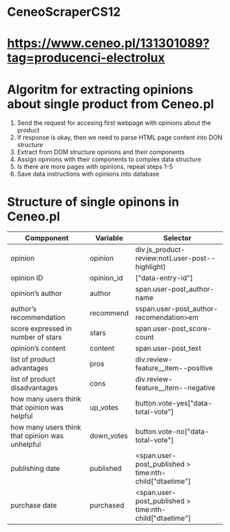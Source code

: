 # CeneoScraperCS12

# https://www.ceneo.pl/131301089?tag=producenci-electrolux

# Algoritm for extracting opinions about single product from Ceneo.pl 
1. Send the request for accesing first webpage with opinions about the product 
2. If response is okay, then we need to parse HTML page content into DON structure
3. Extract from DOM structure opinions and their components 
4. Assign opinions with their components to complex data structure
5. Is there are more pages with opinions, repeat steps 1-5 
6. Save data instructions with opinions into database 

# Structure of single opinons in Ceneo.pl

Compponent | Variable | Selector 
|--------|----------|--------| 
|opinion|opinion|div.js_product-review:not(.user-post--highlight)
|opinion ID|opinion_id|["data-entry-id"]|
|opinion’s author|author|span.user-post_author-name|
|author’s recommendation|recommend|sspan.user-post_author-recomendation>em|
|score expressed in number of stars|stars|span.user-post_score-count|
|opinion’s content|content|span.user-post_text|
|list of product advantages|pros|div.review-feature__item--positive|
|list of product disadvantages|cons|div.review-feature__item--negative|
|how many users think that opinion was helpful|up_votes|button.vote-yes["data-total-vote"]|
|how many users think that opinion was unhelpful|down_votes|button.vote-no["data-total-vote"]|
|publishing date|published|<span.user-post_published > time:nth-child["dtaetime"]|
|purchase date|purchased|<span.user-post_published > time:nth-child["dtaetime"]|